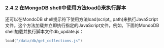 ### 2.4.2 在MongoDB shell中使用方法load()来执行脚本

还可以在MondoDB shell提示符下使用方法load(script_ path)来执行JavaScript文件。这个方法加载并立即执行指定的JavaScript文件，例如，下面的MondoDB shell加载并执行脚本文件db_update.js：

```go
load("/data/db/get_collections.js")
```

